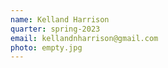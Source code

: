 ```yaml
---
name: Kelland Harrison
quarter: spring-2023
email: kellandnharrison@gmail.com
photo: empty.jpg
---
```

